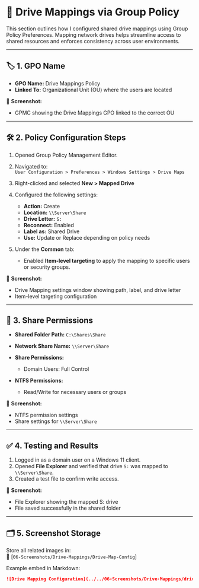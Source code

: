 # 💽 Drive Mappings via Group Policy

This section outlines how I configured shared drive mappings using Group Policy Preferences. Mapping network drives helps streamline access to shared resources and enforces consistency across user environments.

---

## 🏷️ 1. GPO Name

- **GPO Name:** Drive Mappings Policy  
- **Linked To:** Organizational Unit (OU) where the users are located

📸 **Screenshot:**
- GPMC showing the Drive Mappings GPO linked to the correct OU

---

## 🛠️ 2. Policy Configuration Steps

1. Opened Group Policy Management Editor.  
2. Navigated to:  
   `User Configuration > Preferences > Windows Settings > Drive Maps`

3. Right-clicked and selected **New > Mapped Drive**  
4. Configured the following settings:

   - **Action:** Create  
   - **Location:** `\\Server\Share`  
   - **Drive Letter:** `S:`  
   - **Reconnect:** Enabled  
   - **Label as:** Shared Drive  
   - **Use:** Update or Replace depending on policy needs

5. Under the **Common** tab:
   - Enabled **Item-level targeting** to apply the mapping to specific users or security groups.

📸 **Screenshot:**
- Drive Mapping settings window showing path, label, and drive letter  
- Item-level targeting configuration

---

## 🔐 3. Share Permissions

- **Shared Folder Path:** `C:\Shares\Share`  
- **Network Share Name:** `\\Server\Share`

- **Share Permissions:**
  - Domain Users: Full Control

- **NTFS Permissions:**
  - Read/Write for necessary users or groups

📸 **Screenshot:**
- NTFS permission settings  
- Share settings for `\\Server\Share`

---

## ✅ 4. Testing and Results

1. Logged in as a domain user on a Windows 11 client.  
2. Opened **File Explorer** and verified that drive `S:` was mapped to `\\Server\Share`.  
3. Created a test file to confirm write access.

📸 **Screenshot:**
- File Explorer showing the mapped S: drive  
- File saved successfully in the shared folder

---

## 🗂️ 5. Screenshot Storage

Store all related images in:  
📂 [`06-Screenshots/Drive-Mappings/Drive-Map-Config`]

Example embed in Markdown:

```md
![Drive Mapping Configuration](../../06-Screenshots/Drive-Mappings/drive-map-config.png)
```
